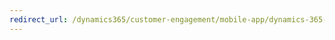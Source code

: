 ```yaml
---
redirect_url: /dynamics365/customer-engagement/mobile-app/dynamics-365-phones-tablets-users-guide
---
```

